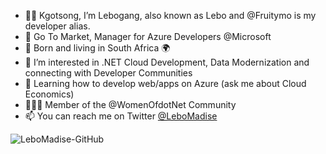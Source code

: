 - 👋🏽 Kgotsong, I’m Lebogang, also known as Lebo and @Fruitymo is my developer alias.
- 🏢 Go To Market, Manager for Azure Developers @Microsoft
- 🏡 Born and living in South Africa 🌍
- 👀 I’m interested in .NET Cloud Development, Data Modernization and connecting with Developer Communities 
- 🌱 Learning how to develop web/apps on Azure (ask me about Cloud Economics)
- 👩🏽‍💻 Member of the @WomenOfdotNet Community
- 📫 You can reach me on Twitter [@LeboMadise](https://twitter.com/LeboMadise)

![LeboMadise-GitHub](https://user-images.githubusercontent.com/6312647/170751908-0f70103b-9e11-411b-8b4b-4e7c45ed9998.png)

<!---
Fruitymo/Fruitymo is a ✨ special ✨ repository because its `README.md` (this file) appears on your GitHub profile.
--->
